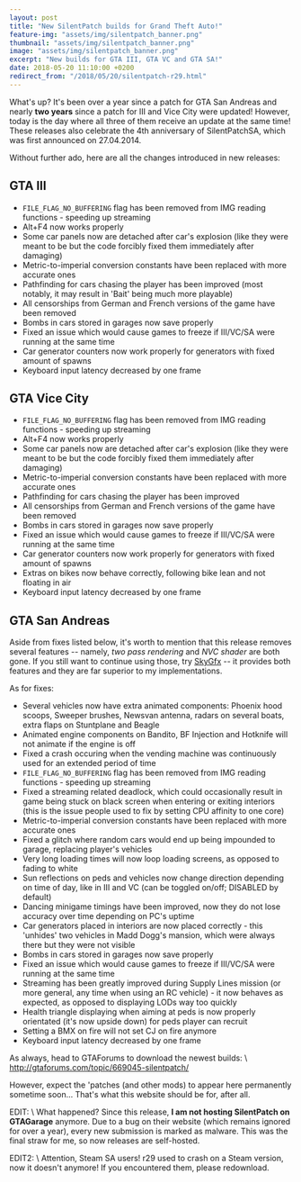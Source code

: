 ```yaml
---
layout: post
title: "New SilentPatch builds for Grand Theft Auto!"
feature-img: "assets/img/silentpatch_banner.png"
thumbnail: "assets/img/silentpatch_banner.png"
image: "assets/img/silentpatch_banner.png"
excerpt: "New builds for GTA III, GTA VC and GTA SA!"
date: 2018-05-20 11:10:00 +0200
redirect_from: "/2018/05/20/silentpatch-r29.html"
---
```

What's up? It's been over a year since a patch for GTA San Andreas and nearly **two years** since a patch for III and Vice City were updated!
However, today is the day where all three of them receive an update at the same time! These releases also celebrate the 4th anniversary of SilentPatchSA, which was first announced on 27.04.2014.

Without further ado, here are all the changes introduced in new releases:

GTA III
----------
* `FILE_FLAG_NO_BUFFERING` flag has been removed from IMG reading functions - speeding up streaming
* Alt+F4 now works properly
* Some car panels now are detached after car's explosion (like they were meant to be but the code forcibly fixed them immediately after damaging)
* Metric-to-imperial conversion constants have been replaced with more accurate ones
* Pathfinding for cars chasing the player has been improved (most notably, it may result in 'Bait' being much more playable)
* All censorships from German and French versions of the game have been removed
* Bombs in cars stored in garages now save properly
* Fixed an issue which would cause games to freeze if III/VC/SA were running at the same time
* Car generator counters now work properly for generators with fixed amount of spawns
* Keyboard input latency decreased by one frame

GTA Vice City
----------
* `FILE_FLAG_NO_BUFFERING` flag has been removed from IMG reading functions - speeding up streaming
* Alt+F4 now works properly
* Some car panels now are detached after car's explosion (like they were meant to be but the code forcibly fixed them immediately after damaging)
* Metric-to-imperial conversion constants have been replaced with more accurate ones
* Pathfinding for cars chasing the player has been improved
* All censorships from German and French versions of the game have been removed
* Bombs in cars stored in garages now save properly
* Fixed an issue which would cause games to freeze if III/VC/SA were running at the same time
* Car generator counters now work properly for generators with fixed amount of spawns
* Extras on bikes now behave correctly, following bike lean and not floating in air
* Keyboard input latency decreased by one frame

GTA San Andreas
----------
Aside from fixes listed below, it's worth to mention that this release removes several features -- namely, *two pass rendering* and *NVC shader* are both gone.
If you still want to continue using those, try [SkyGfx](http://gtaforums.com/topic/750681-skygfx-ps2-and-xbox-graphics-for-pc) -- it provides both features and they are far superior to my implementations.

As for fixes:
* Several vehicles now have extra animated components: Phoenix hood scoops, Sweeper brushes, Newsvan antenna, radars on several boats, extra flaps on Stuntplane and Beagle
* Animated engine components on Bandito, BF Injection and Hotknife will not animate if the engine is off
* Fixed a crash occuring when the vending machine was continuously used for an extended period of time
* `FILE_FLAG_NO_BUFFERING` flag has been removed from IMG reading functions - speeding up streaming
* Fixed a streaming related deadlock, which could occasionally result in game being stuck on black screen when entering or exiting interiors (this is the issue people used to fix by setting CPU affinity to one core)
* Metric-to-imperial conversion constants have been replaced with more accurate ones
* Fixed a glitch where random cars would end up being impounded to garage, replacing player's vehicles
* Very long loading times will now loop loading screens, as opposed to fading to white
* Sun reflections on peds and vehicles now change direction depending on time of day, like in III and VC (can be toggled on/off; DISABLED by default)
* Dancing minigame timings have been improved, now they do not lose accuracy over time depending on PC's uptime
* Car generators placed in interiors are now placed correctly - this 'unhides' two vehicles in Madd Dogg's mansion, which were always there but they were not visible
* Bombs in cars stored in garages now save properly
* Fixed an issue which would cause games to freeze if III/VC/SA were running at the same time
* Streaming has been greatly improved during Supply Lines mission (or more general, any time when using an RC vehicle) - it now behaves as expected, as opposed to displaying LODs way too quickly
* Health triangle displaying when aiming at peds is now properly orientated (it's now upside down) for peds player can recruit
* Setting a BMX on fire will not set CJ on fire anymore
* Keyboard input latency decreased by one frame

As always, head to GTAForums to download the newest builds: \\
<http://gtaforums.com/topic/669045-silentpatch/>

However, expect the 'patches (and other mods) to appear here permanently sometime soon... That's what this website should be for, after all.

EDIT: \\
What happened? Since this release, **I am not hosting SilentPatch on GTAGarage** anymore. Due to a bug on their website (which remains ignored for over a year), every new submission is marked as malware.
This was the final straw for me, so now releases are self-hosted.

EDIT2: \\
Attention, Steam SA users! r29 used to crash on a Steam version, now it doesn't anymore! If you encountered them, please redownload.